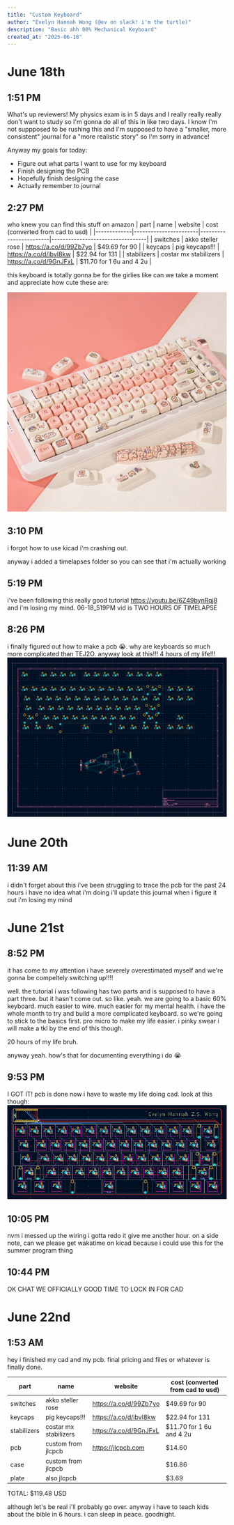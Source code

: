 ```yaml
---
title: "Custom Keyboard"
author: "Evelyn Hannah Wong (@ev on slack! i'm the turtle)"
description: "Basic ahh 80% Mechanical Keyboard"
created_at: "2025-06-18"
---
```


# June 18th 

## 1:51 PM
What's up reviewers! My physics exam is in 5 days and I really really really don't want to study so I'm gonna do all of this in like two days. I know I'm not suppposed to be rushing this and I'm supposed to have a "smaller, more consistent" journal for a "more realistic story" so I'm sorry in advance!

Anyway my goals for today:
- Figure out what parts I want to use for my keyboard
- Finish designing the PCB
- Hopefully finish designing the case
- Actually remember to journal

## 2:27 PM
who knew you can find this stuff on amazon
| part        | name                  | website                | cost (converted from cad to usd) |
|-------------|-----------------------|------------------------|----------------------------------|
| switches    | akko steller rose     | https://a.co/d/99Zb7yo | $49.69 for 90                    |
| keycaps     | pig keycaps!!!        | https://a.co/d/ibvI8kw | $22.94 for 131                   |
| stabilizers | costar mx stabilizers | https://a.co/d/9GnJFxL | $11.70 for 1 6u and 4 2u         |

this keyboard is totally gonna be for the girlies like can we take a moment and appreciate how cute these are:

![keycaps](images/keycaps.jpg)


## 3:10 PM
i forgot how to use kicad i'm crashing out.

anyway i added a timelapses folder so you can see that i'm actually working 

## 5:19 PM
i've been following this really good tutorial https://youtu.be/6Z49bynRqj8 and i'm losing my mind. 06-18_519PM vid is TWO HOURS OF TIMELAPSE 

## 8:26 PM
i finally figured out how to make a pcb 😭. why are keyboards so much more complicated than TEJ2O. anyway look at this!!! 4 hours of my life!!!
![pcb](images/pcb1.png)

# June 20th

## 11:39 AM
i didn't forget about this i've been struggling to trace the pcb for the past 24 hours i have no idea what i'm doing i'll update this journal when i figure it out i'm losing my mind

# June 21st

## 8:52 PM
it has come to my attention i have severely overestimated myself and we're gonna be compeltely switching up!!!! 

well. the tutorial i was following has two parts and is supposed to have a part three. but it hasn't come out. so like. yeah. we are going to a basic 60% keyboard. much easier to wire. much easier for my mental health. i have the whole month to try and build a more complicated keyboard. so we're going to stick to the basics first. pro micro to make my life easier. i pinky swear i will make a tkl by the end of this though.

20 hours of my life bruh.

anyway yeah. how's that for documenting everything i do 😭

## 9:53 PM
I GOT IT! pcb is done now i have to waste my life doing cad. look at this though:
![pcb](images/pcb2.png)

## 10:05 PM
nvm i messed up the wiring i gotta redo it give me another hour. on a side note, can we please get wakatime on kicad because i could use this for the summer program thing 

## 10:44 PM 

OK CHAT WE OFFICIALLY GOOD TIME TO LOCK IN FOR CAD

# June 22nd

## 1:53 AM
hey i finished my cad and my pcb. final pricing and files or whatever is finally done. 

| part        | name                  | website                | cost (converted from cad to usd) |
|-------------|-----------------------|------------------------|----------------------------------|
| switches    | akko steller rose     | https://a.co/d/99Zb7yo | $49.69 for 90                    |
| keycaps     | pig keycaps!!!        | https://a.co/d/ibvI8kw | $22.94 for 131                   |
| stabilizers | costar mx stabilizers | https://a.co/d/9GnJFxL | $11.70 for 1 6u and 4 2u         |
| pcb         | custom from jlcpcb    | https://jlcpcb.com     | $14.60                           |
| case        | custom from jlcpcb    |                        | $16.86                           |
| plate       | also jlcpcb           |                        | $3.69                            |

TOTAL: $119.48 USD

although let's be real i'll probably go over. anyway i have to teach kids about the bible in 6 hours. i can sleep in peace. goodnight.